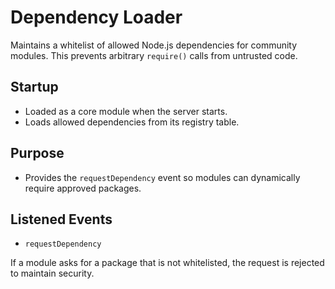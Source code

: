 # Dependency Loader

Maintains a whitelist of allowed Node.js dependencies for community modules. This prevents arbitrary `require()` calls from untrusted code.

## Startup
- Loaded as a core module when the server starts.
- Loads allowed dependencies from its registry table.

## Purpose
- Provides the `requestDependency` event so modules can dynamically require approved packages.

## Listened Events
- `requestDependency`

If a module asks for a package that is not whitelisted, the request is rejected to maintain security.
